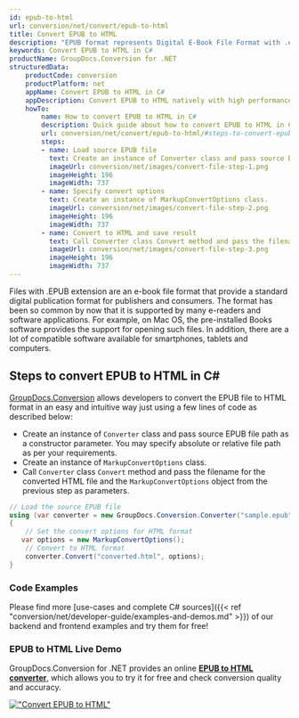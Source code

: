 ```yaml
---
id: epub-to-html
url: conversion/net/convert/epub-to-html
title: Convert EPUB to HTML
description: "EPUB format represents Digital E-Book File Format with .epub extension. Learn how to convert EPUB to HTML file programmatically in C# language using GroupDocs.Conversion for .NET library."
keywords: Convert EPUB to HTML in C#
productName: GroupDocs.Conversion for .NET
structuredData:
    productCode: conversion
    productPlatform: net
    appName: Convert EPUB to HTML in C#
    appDescription: Convert EPUB to HTML natively with high performance using C# language and server side GroupDocs.Conversion for .NET APIs, without the use of any software like Microsoft or Open Office.
    howTo:
        name: How to convert EPUB to HTML in C# 
        description: Quick guide about how to convert EPUB to HTML in C# with high performance and accuracy.
        url: conversion/net/convert/epub-to-html/#steps-to-convert-epub-to-html-in-c
        steps:
        - name: Load source EPUB file 
          text: Create an instance of Converter class and pass source EPUB file path as a constructor parameter. You may specify absolute or relative file path as per your requirements. 
          imageUrl: conversion/net/images/convert-file-step-1.png
          imageHeight: 196
          imageWidth: 737
        - name: Specify convert options 
          text: Create an instance of MarkupConvertOptions class.
          imageUrl: conversion/net/images/convert-file-step-2.png
          imageHeight: 196
          imageWidth: 737
        - name: Convert to HTML and save result 
          text: Call Converter class Convert method and pass the filename for the converted HTML file and the MarkupConvertOptions object from the previous step as parameters.
          imageUrl: conversion/net/images/convert-file-step-3.png
          imageHeight: 196
          imageWidth: 737
---
```


Files with .EPUB extension are an e-book file format that provide a standard digital publication format for publishers and consumers. The format has been so common by now that it is supported by many e-readers and software applications. For example, on Mac OS, the pre-installed Books software provides the support for opening such files. In addition, there are a lot of compatible software available for smartphones, tablets and computers.

## Steps to convert EPUB to HTML in C#

[GroupDocs.Conversion](https://products.groupdocs.com/conversion/net) allows developers to convert the EPUB file to HTML format in an easy and intuitive way just using a few lines of code as described below:

* Create an instance of `Converter` class and pass source EPUB file path as a constructor parameter. You may specify absolute or relative file path as per your requirements. 
* Create an instance of `MarkupConvertOptions` class.
* Call `Converter` class `Convert` method and pass the filename for the converted HTML file and the `MarkupConvertOptions` object from the previous step as parameters.

```csharp
// Load the source EPUB file
using (var converter = new GroupDocs.Conversion.Converter("sample.epub"))
{
    // Set the convert options for HTML format
   var options = new MarkupConvertOptions();
    // Convert to HTML format
    converter.Convert("converted.html", options);
}
```

### Code Examples

Please find more [use-cases and complete C# sources]({{< ref "conversion/net/developer-guide/examples-and-demos.md" >}}) of our backend and frontend examples and try them for free!

### EPUB to HTML Live Demo

GroupDocs.Conversion for .NET provides an online [**EPUB to HTML converter**](https://products.groupdocs.app/conversion/epub-to-html), which allows you to try it for free and check conversion quality and accuracy.

[!["Convert EPUB to HTML"](conversion/net/images/convert-to-html/convert-epub-to-html.png)](https://products.groupdocs.app/conversion/epub-to-html)
